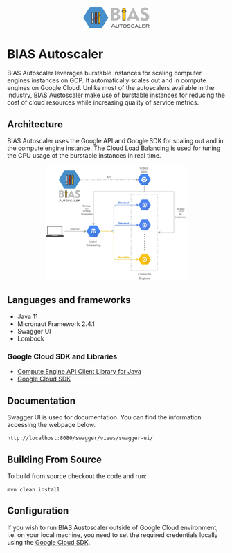 <p align="center"><img src="/docs/BIAS_logo.png" height="30%" width="30%"> </p>

# BIAS Autoscaler
BIAS Autoscaler leverages burstable instances for scaling computer engines instances on GCP. It automatically scales out and in
compute engines on Google Cloud. Unlike most of the autoscalers available in the industry, BIAS Austoscaler 
make use of burstable instances for reducing the cost of cloud resources while increasing quality of service
metrics.

## Architecture
BIAS Autoscaler uses the Google API and Google SDK for scaling out and in the compute engine instance. The Cloud Load Balancing
is used for tuning the CPU usage of the burstable instances in real time. 

<p align="center"><img src="/docs/gcp_diagram.jpg" height="65%" width="65%"> </p>

## Languages and frameworks
 - Java 11
 - Micronaut Framework 2.4.1
 - Swagger UI
 - Lombock
 
### Google Cloud SDK and Libraries
 - [Compute Engine API Client Library for Java](https://github.com/googleapis/google-api-java-client-services/tree/master/clients/google-api-services-compute/beta)
 - [Google Cloud SDK](https://cloud.google.com/sdk/)

## Documentation
Swagger UI is used for documentation. You can find the information accessing the webpage below.
```
http://localhost:8080/swagger/views/swagger-ui/
```

## Building From Source
To build from source checkout the code and run:
```
mvn clean install
```

## Configuration
If you wish to run BIAS Austoscaler outside of Google Cloud environment, i.e. on your local machine, you
need to set the required credentials locally using the [Google Cloud SDK](https://cloud.google.com/sdk/).
